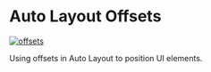 # Auto Layout Offsets

[![offsets](https://user-images.githubusercontent.com/206423/36069385-90e71cc6-0eb6-11e8-9810-ca606bdf777f.png)](https://youtu.be/xXfqtjHBcLs)

Using offsets in Auto Layout to position UI elements.
